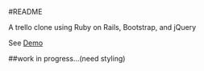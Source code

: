 #README

A trello clone using Ruby on Rails, Bootstrap, and jQuery

See [Demo](https://kanbancard.herokuapp.com/)


##work in progress...(need styling)
